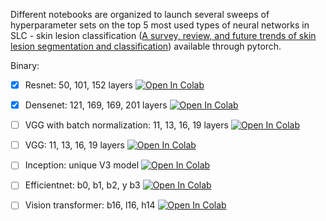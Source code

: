 Different notebooks are organized to launch several sweeps of hyperparameter sets on the top 5 most used types of neural networks in SLC - skin lesion classification ([A survey, review, and future trends of skin lesion segmentation and classification](https://www.sciencedirect.com/science/article/pii/S0010482523000896)) available through pytorch.

Binary:

- [x] Resnet: 50, 101, 152 layers  <a href="http://colab.research.google.com/github/EnriqueFV/cad_dl/blob/main/Binary resnet sweep.ipynb" target="_parent">
  <img src="https://colab.research.google.com/assets/colab-badge.svg" alt="Open In Colab"/>
</a>

- [x] Densenet: 121, 169, 169, 201 layers  <a href="http://colab.research.google.com/github/EnriqueFV/cad_dl/blob/main/Binary DENSENET sweep.ipynb" target="_parent">
  <img src="https://colab.research.google.com/assets/colab-badge.svg" alt="Open In Colab"/>
</a>

- [ ] VGG with batch normalization: 11, 13, 16, 19 layers  <a href="http://colab.research.google.com/github/EnriqueFV/cad_dl/blob/main/Binary VGG batch normalization sweep.ipynb" target="_parent">
  <img src="https://colab.research.google.com/assets/colab-badge.svg" alt="Open In Colab"/>
</a>

- [ ] VGG: 11, 13, 16, 19 layers  <a href="http://colab.research.google.com/github/EnriqueFV/cad_dl/blob/main/Binary VGG sweep.ipynb" target="_parent">
  <img src="https://colab.research.google.com/assets/colab-badge.svg" alt="Open In Colab"/>
</a>

- [ ] Inception: unique V3 model  <a href="http://colab.research.google.com/github/EnriqueFV/cad_dl/blob/main/Binary Inceptionv3 sweep.ipynb" target="_parent">
  <img src="https://colab.research.google.com/assets/colab-badge.svg" alt="Open In Colab"/>
</a>

- [ ] Efficientnet: b0, b1, b2, y b3 <a href="http://colab.research.google.com/github/EnriqueFV/cad_dl/blob/main/Binary EFFICIENTNET sweep.ipynb" target="_parent">
  <img src="https://colab.research.google.com/assets/colab-badge.svg" alt="Open In Colab"/>
</a>

- [ ] Vision transformer: b16, l16, h14 <a href="http://colab.research.google.com/github/EnriqueFV/cad_dl/blob/main/Binary Visiontransformers sweep.ipynb" target="_parent">
  <img src="https://colab.research.google.com/assets/colab-badge.svg" alt="Open In Colab"/>
</a>

